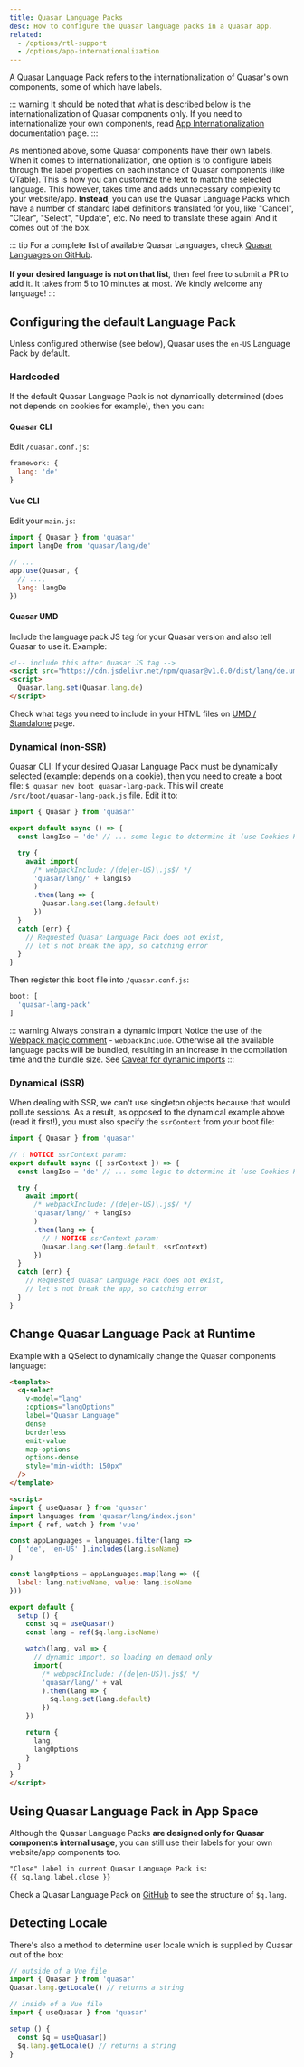 ```yaml
---
title: Quasar Language Packs
desc: How to configure the Quasar language packs in a Quasar app.
related:
  - /options/rtl-support
  - /options/app-internationalization
---
```

A Quasar Language Pack refers to the internationalization of Quasar's own components, some of which have labels.

::: warning
It should be noted that what is described below is the internationalization of Quasar components only. If you need to internationalize your own components, read [App Internationalization](/options/app-internationalization) documentation page.
:::

As mentioned above, some Quasar components have their own labels. When it comes to internationalization, one option is to configure labels through the label properties on each instance of Quasar components (like QTable). This is how you can customize the text to match the selected language. This however, takes time and adds unnecessary complexity to your website/app. **Instead**, you can use the Quasar Language Packs which have a number of standard label definitions translated for you, like "Cancel", "Clear", "Select", "Update", etc. No need to translate these again! And it comes out of the box.

::: tip
For a complete list of available Quasar Languages, check [Quasar Languages on GitHub](https://github.com/quasarframework/quasar/tree/vue3-work/ui/lang).
<br><br>**If your desired language is not on that list**, then feel free to submit a PR to add it. It takes from 5 to 10 minutes at most. We kindly welcome any language!
:::

## Configuring the default Language Pack

Unless configured otherwise (see below), Quasar uses the `en-US` Language Pack by default.

### Hardcoded
If the default Quasar Language Pack is not dynamically determined (does not depends on cookies for example), then you can:

#### Quasar CLI
Edit `/quasar.conf.js`:

```js
framework: {
  lang: 'de'
}
```

#### Vue CLI
Edit your `main.js`:

```js
import { Quasar } from 'quasar'
import langDe from 'quasar/lang/de'

// ...
app.use(Quasar, {
  // ...,
  lang: langDe
})
```

#### Quasar UMD
Include the language pack JS tag for your Quasar version and also tell Quasar to use it. Example:

```html
<!-- include this after Quasar JS tag -->
<script src="https://cdn.jsdelivr.net/npm/quasar@v1.0.0/dist/lang/de.umd.prod.js"></script>
<script>
  Quasar.lang.set(Quasar.lang.de)
</script>
```

Check what tags you need to include in your HTML files on [UMD / Standalone](/start/umd) page.

### Dynamical (non-SSR)
Quasar CLI: If your desired Quasar Language Pack must be dynamically selected (example: depends on a cookie), then you need to create a boot file: `$ quasar new boot quasar-lang-pack`. This will create `/src/boot/quasar-lang-pack.js` file. Edit it to:

```js
import { Quasar } from 'quasar'

export default async () => {
  const langIso = 'de' // ... some logic to determine it (use Cookies Plugin?)

  try {
    await import(
      /* webpackInclude: /(de|en-US)\.js$/ */
      'quasar/lang/' + langIso
      )
      .then(lang => {
        Quasar.lang.set(lang.default)
      })
  }
  catch (err) {
    // Requested Quasar Language Pack does not exist,
    // let's not break the app, so catching error
  }
}
```

Then register this boot file into `/quasar.conf.js`:

```js
boot: [
  'quasar-lang-pack'
]
```

::: warning Always constrain a dynamic import
Notice the use of the [Webpack magic comment](https://webpack.js.org/api/module-methods/#magic-comments) - `webpackInclude`. Otherwise all the available language packs will be bundled, resulting in an increase in the compilation time and the bundle size. See [Caveat for dynamic imports](https://quasar.dev/quasar-cli/lazy-loading#Caveat-for-dynamic-imports)
:::

### Dynamical (SSR)
When dealing with SSR, we can't use singleton objects because that would pollute sessions. As a result, as opposed to the dynamical example above (read it first!), you must also specify the `ssrContext` from your boot file:

```js
import { Quasar } from 'quasar'

// ! NOTICE ssrContext param:
export default async ({ ssrContext }) => {
  const langIso = 'de' // ... some logic to determine it (use Cookies Plugin?)

  try {
    await import(
      /* webpackInclude: /(de|en-US)\.js$/ */
      'quasar/lang/' + langIso
      )
      .then(lang => {
        // ! NOTICE ssrContext param:
        Quasar.lang.set(lang.default, ssrContext)
      })
  }
  catch (err) {
    // Requested Quasar Language Pack does not exist,
    // let's not break the app, so catching error
  }
}
```

## Change Quasar Language Pack at Runtime
Example with a QSelect to dynamically change the Quasar components language:

```html
<template>
  <q-select
    v-model="lang"
    :options="langOptions"
    label="Quasar Language"
    dense
    borderless
    emit-value
    map-options
    options-dense
    style="min-width: 150px"
  />
</template>

<script>
import { useQuasar } from 'quasar'
import languages from 'quasar/lang/index.json'
import { ref, watch } from 'vue'

const appLanguages = languages.filter(lang =>
  [ 'de', 'en-US' ].includes(lang.isoName)
)

const langOptions = appLanguages.map(lang => ({
  label: lang.nativeName, value: lang.isoName
}))

export default {
  setup () {
    const $q = useQuasar()
    const lang = ref($q.lang.isoName)

    watch(lang, val => {
      // dynamic import, so loading on demand only
      import(
        /* webpackInclude: /(de|en-US)\.js$/ */
        'quasar/lang/' + val
        ).then(lang => {
          $q.lang.set(lang.default)
        })
    })

    return {
      lang,
      langOptions
    }
  }
}
</script>
```

## Using Quasar Language Pack in App Space
Although the Quasar Language Packs **are designed only for Quasar components internal usage**, you can still use their labels for your own website/app components too.

```html
"Close" label in current Quasar Language Pack is:
{{ $q.lang.label.close }}
```

Check a Quasar Language Pack on [GitHub](https://github.com/quasarframework/quasar/tree/vue3-work/ui/lang) to see the structure of `$q.lang`.

## Detecting Locale
There's also a method to determine user locale which is supplied by Quasar out of the box:

```js
// outside of a Vue file
import { Quasar } from 'quasar'
Quasar.lang.getLocale() // returns a string

// inside of a Vue file
import { useQuasar } from 'quasar'

setup () {
  const $q = useQuasar()
  $q.lang.getLocale() // returns a string
}
```

